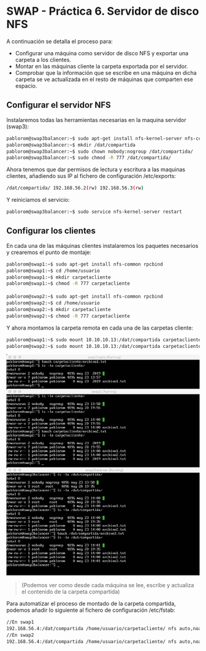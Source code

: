 # SWAP - Práctica 6. Servidor de disco NFS

A continuación se detalla el proceso para:
 - Configurar una máquina como servidor de disco NFS y exportar una carpeta a
los clientes.
 - Montar en las máquinas cliente la carpeta exportada por el servidor.
 - Comprobar que la información que se escribe en una máquina en dicha carpeta
se ve actualizada en el resto de máquinas que comparten ese espacio.

## Configurar el servidor NFS

Instalaremos todas las herramientas necesarias en la maquina servidor (swap3):

```bash
pablorom@swap3balancer:~$ sudo apt-get install nfs-kernel-server nfs-common rpcbind
pablorom@swap3balancer:~$ mkdir /dat/compartida
pablorom@swap3balancer:~$ sudo chown nobody:nogroup /dat/compartida/ 
pablorom@swap3balancer:~$ sudo chmod -R 777 /dat/compartida/

```
Ahora tenemos que dar permisos de lectura y escritura a las maquinas clientes, añadiendo sus IP al fichero de configuración /etc/exports:
```bash
/dat/compartida/ 192.168.56.2(rw) 192.168.56.3(rw)
```
Y reiniciamos el servicio:
```bash
pablorom@swap3balancer:~$ sudo service nfs-kernel-server restart
```
## Configurar los clientes

En cada una de las máquinas clientes instalaremos los paquetes necesarios y crearemos el punto de montaje:

```bash
pablorom@swap1:~$ sudo apt-get install nfs-common rpcbind
pablorom@swap1:~$ cd /home/usuario
pablorom@swap1:~$ mkdir carpetacliente
pablorom@swap1:~$ chmod -R 777 carpetacliente

pablorom@swap2:~$ sudo apt-get install nfs-common rpcbind
pablorom@swap2:~$ cd /home/usuario
pablorom@swap2:~$ mkdir carpetacliente
pablorom@swap2:~$ chmod -R 777 carpetacliente
```
Y ahora montamos la carpeta remota en cada una de las carpetas cliente:
```bash
pablorom@swap1:~$ sudo mount 10.10.10.13:/dat/compartida carpetacliente
pablorom@swap2:~$ sudo mount 10.10.10.13:/dat/compartida carpetacliente
```

![lectura_escritura_compartida](img/carpeta_compartida.png)
> (Podemos ver como desde cada máquina se lee, escribe y actualiza el contenido de la carpeta compartida)

Para automatizar el proceso de montado de la carpeta compartida, podemos añadir lo siguiente al fichero de configuración /etc/fstab:

```bash
//En swap1
192.168.56.4:/dat/compartida /home/usuario/carpetacliente/ nfs auto,noatime,nolock,bg,nfsvers=3,intr,tcp,actimeo=1800 0 0
//En swap2
192.168.56.4:/dat/compartida /home/usuario/carpetacliente/ nfs auto,noatime,nolock,bg,nfsvers=3,intr,tcp,actimeo=1800 0 0
```
